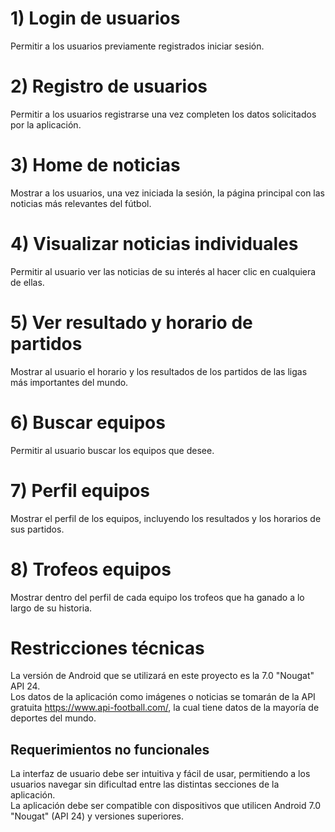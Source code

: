 # 1) Login de usuarios
Permitir a los usuarios previamente registrados iniciar sesión.
# 2) Registro de usuarios
Permitir a los usuarios registrarse una vez completen los datos solicitados por la aplicación.
# 3) Home de noticias
Mostrar a los usuarios, una vez iniciada la sesión, la página principal con las noticias más relevantes del fútbol.
# 4) Visualizar noticias individuales
Permitir al usuario ver las noticias de su interés al hacer clic en cualquiera de ellas.
# 5) Ver resultado y horario de partidos
Mostrar al usuario el horario y los resultados de los partidos de las ligas más importantes del mundo.
# 6) Buscar equipos
Permitir al usuario buscar los equipos que desee.
# 7) Perfil equipos
Mostrar el perfil de los equipos, incluyendo los resultados y los horarios de sus partidos.
# 8) Trofeos equipos
Mostrar dentro del perfil de cada equipo los trofeos que ha ganado a lo largo de su historia.

# Restricciones técnicas
La versión de Android que se utilizará en este proyecto es la 7.0 "Nougat" API 24.<br>
Los datos de la aplicación como imágenes o noticias se tomarán de la API gratuita https://www.api-football.com/, la cual tiene datos de la mayoría de deportes del mundo.

## Requerimientos no funcionales
La interfaz de usuario debe ser intuitiva y fácil de usar, permitiendo a los usuarios navegar sin dificultad entre las distintas secciones de la aplicación.<br>
La aplicación debe ser compatible con dispositivos que utilicen Android 7.0 "Nougat" (API 24) y versiones superiores.
